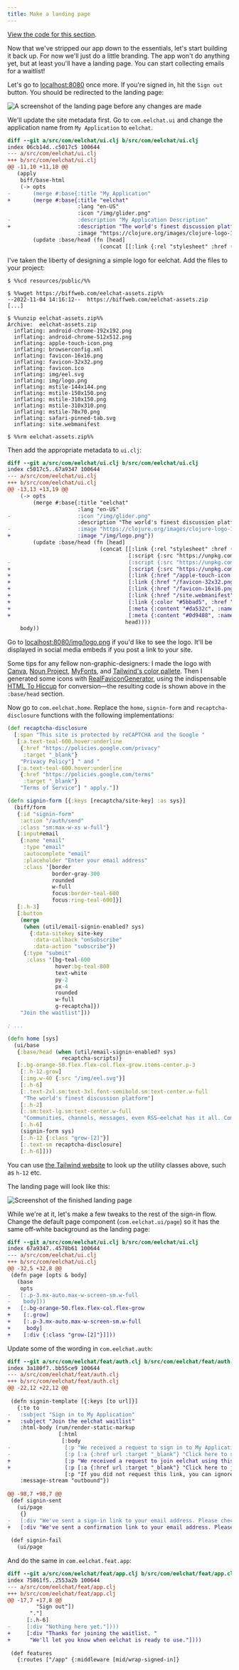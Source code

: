 ```yaml
---
title: Make a landing page
---
```


[View the code for this section](https://github.com/jacobobryant/eelchat/commit/e4bb7b9f12a9b1057d02e462dee12dd8061d038d).

Now that we've stripped our app down to the essentials, let's start building it
back up. For now we'll just do a little branding. The app won't do anything
yet, but at least you'll have a landing page. You can start collecting emails
for a waitlist!

Let's go to [localhost:8080](http://localhost:8080) once more. If you're signed
in, hit the `Sign out` button. You should be redirected to the landing page:

![A screenshot of the landing page before any changes are made](/img/tutorial/landing-page-1.png)

We'll update the site metadata first. Go to `com.eelchat.ui` and change the
application name from `My Application` to `eelchat`.

```diff
diff --git a/src/com/eelchat/ui.clj b/src/com/eelchat/ui.clj
index 06cb14d..c5017c5 100644
--- a/src/com/eelchat/ui.clj
+++ b/src/com/eelchat/ui.clj
@@ -11,10 +11,10 @@
   (apply
    biff/base-html
    (-> opts
-       (merge #:base{:title "My Application"
+       (merge #:base{:title "eelchat"
                      :lang "en-US"
                      :icon "/img/glider.png"
-                     :description "My Application Description"
+                     :description "The world's finest discussion platform."
                      :image "https://clojure.org/images/clojure-logo-120b.png"})
        (update :base/head (fn [head]
                             (concat [[:link {:rel "stylesheet" :href (css-path)}]
```

I've taken the liberty of designing a simple logo for eelchat. Add the files to your project:

```plaintext
$ %%cd resources/public/%%

$ %%wget https://biffweb.com/eelchat-assets.zip%%
--2022-11-04 14:16:12--  https://biffweb.com/eelchat-assets.zip
[...]

$ %%unzip eelchat-assets.zip%%
Archive:  eelchat-assets.zip
  inflating: android-chrome-192x192.png
  inflating: android-chrome-512x512.png
  inflating: apple-touch-icon.png
  inflating: browserconfig.xml
  inflating: favicon-16x16.png
  inflating: favicon-32x32.png
  inflating: favicon.ico
  inflating: img/eel.svg
  inflating: img/logo.png
  inflating: mstile-144x144.png
  inflating: mstile-150x150.png
  inflating: mstile-310x150.png
  inflating: mstile-310x310.png
  inflating: mstile-70x70.png
  inflating: safari-pinned-tab.svg
  inflating: site.webmanifest

$ %%rm eelchat-assets.zip%%
```

Then add the appropriate metadata to `ui.clj`:

```diff
diff --git a/src/com/eelchat/ui.clj b/src/com/eelchat/ui.clj
index c5017c5..67a9347 100644
--- a/src/com/eelchat/ui.clj
+++ b/src/com/eelchat/ui.clj
@@ -13,13 +13,19 @@
    (-> opts
        (merge #:base{:title "eelchat"
                      :lang "en-US"
-                     :icon "/img/glider.png"
                      :description "The world's finest discussion platform."
-                     :image "https://clojure.org/images/clojure-logo-120b.png"})
+                     :image "/img/logo.png"})
        (update :base/head (fn [head]
                             (concat [[:link {:rel "stylesheet" :href (css-path)}]
                                      [:script {:src "https://unpkg.com/htmx.org@1.6.1"}]
-                                     [:script {:src "https://unpkg.com/hyperscript.org@0.9.3"}]]
+                                     [:script {:src "https://unpkg.com/hyperscript.org@0.9.3"}]
+                                     [:link {:href "/apple-touch-icon.png", :sizes "180x180", :rel "apple-touch-icon"}]
+                                     [:link {:href "/favicon-32x32.png", :sizes "32x32", :type "image/png", :rel "icon"}]
+                                     [:link {:href "/favicon-16x16.png", :sizes "16x16", :type "image/png", :rel "icon"}]
+                                     [:link {:href "/site.webmanifest", :rel "manifest"}]
+                                     [:link {:color "#5bbad5", :href "/safari-pinned-tab.svg", :rel "mask-icon"}]
+                                     [:meta {:content "#da532c", :name "msapplication-TileColor"}]
+                                     [:meta {:content "#0d9488", :name "theme-color"}]]
                                     head))))
    body))
```

Go to [localhost:8080/img/logo.png](http://localhost:8080/img/logo.png) if
you'd like to see the logo. It'll be displayed in social media embeds if you
post a link to your site.

Some tips for any fellow non-graphic-designers: I made the logo with
[Canva](https://www.canva.com/), [Noun Project](https://thenounproject.com/),
[MyFonts](https://www.myfonts.com/), and
[Tailwind's color pallete](https://tailwindcss.com/docs/customizing-colors). Then I generated some icons
with [RealFaviconGenerator](https://realfavicongenerator.net), using the
indispensable [HTML To Hiccup](https://htmltohiccup.herokuapp.com/) for conversion—the resulting code
is shown above in the `:base/head` section.

Now go to `com.eelchat.home`. Replace the `home`, `signin-form` and `recaptcha-disclosure` functions with
the following implementations:

```clojure
(def recaptcha-disclosure
  [:span "This site is protected by reCAPTCHA and the Google "
   [:a.text-teal-600.hover:underline
    {:href "https://policies.google.com/privacy"
     :target "_blank"}
    "Privacy Policy"] " and "
   [:a.text-teal-600.hover:underline
    {:href "https://policies.google.com/terms"
     :target "_blank"}
    "Terms of Service"] " apply."])

(defn signin-form [{:keys [recaptcha/site-key] :as sys}]
  (biff/form
   {:id "signin-form"
    :action "/auth/send"
    :class "sm:max-w-xs w-full"}
   [:input#email
    {:name "email"
     :type "email"
     :autocomplete "email"
     :placeholder "Enter your email address"
     :class '[border
              border-gray-300
              rounded
              w-full
              focus:border-teal-600
              focus:ring-teal-600]}]
   [:.h-3]
   [:button
    (merge
     (when (util/email-signin-enabled? sys)
       {:data-sitekey site-key
        :data-callback "onSubscribe"
        :data-action "subscribe"})
     {:type "submit"
      :class '[bg-teal-600
               hover:bg-teal-800
               text-white
               py-2
               px-4
               rounded
               w-full
               g-recaptcha]})
    "Join the waitlist"]))

; ...

(defn home [sys]
  (ui/base
   {:base/head (when (util/email-signin-enabled? sys)
                 recaptcha-scripts)}
   [:.bg-orange-50.flex.flex-col.flex-grow.items-center.p-3
    [:.h-12.grow]
    [:img.w-40 {:src "/img/eel.svg"}]
    [:.h-6]
    [:.text-2xl.sm:text-3xl.font-semibold.sm:text-center.w-full
     "The world's finest discussion platform"]
    [:.h-2]
    [:.sm:text-lg.sm:text-center.w-full
     "Communities, channels, messages, even RSS—eelchat has it all. Coming soon."]
    [:.h-6]
    (signin-form sys)
    [:.h-12 {:class "grow-[2]"}]
    [:.text-sm recaptcha-disclosure]
    [:.h-6]]))
```

You can use [the Tailwind website](https://tailwindcss.com/) to look up
the utility classes above, such as `h-12` etc.

The landing page will look like this:

![Screenshot of the finished landing page](/img/tutorial/landing-page-2.png)

While we're at it, let's make a few tweaks to the rest of the sign-in flow. Change the default
page component (`com.eelchat.ui/page`) so it has the same off-white background as the landing page:

```diff
diff --git a/src/com/eelchat/ui.clj b/src/com/eelchat/ui.clj
index 67a9347..4578b61 100644
--- a/src/com/eelchat/ui.clj
+++ b/src/com/eelchat/ui.clj
@@ -32,5 +32,8 @@
 (defn page [opts & body]
   (base
    opts
-   [:.p-3.mx-auto.max-w-screen-sm.w-full
-    body]))
+   [:.bg-orange-50.flex.flex-col.flex-grow
+    [:.grow]
+    [:.p-3.mx-auto.max-w-screen-sm.w-full
+     body]
+    [:div {:class "grow-[2]"}]]))
```

Update some of the wording in `com.eelchat.auth`:

```diff
diff --git a/src/com/eelchat/feat/auth.clj b/src/com/eelchat/feat/auth.clj
index 3a180f7..bb55ce9 100644
--- a/src/com/eelchat/feat/auth.clj
+++ b/src/com/eelchat/feat/auth.clj
@@ -22,12 +22,12 @@
 
 (defn signin-template [{:keys [to url]}]
   {:to to
-   :subject "Sign in to My Application"
+   :subject "Join the eelchat waitlist"
    :html-body (rum/render-static-markup
                [:html
                 [:body
-                 [:p "We received a request to sign in to My Application using this email address."]
-                 [:p [:a {:href url :target "_blank"} "Click here to sign in."]]
+                 [:p "We received a request to join eelchat using this email address."]
+                 [:p [:a {:href url :target "_blank"} "Click here to join the waitlist."]]
                  [:p "If you did not request this link, you can ignore this email."]]])
    :message-stream "outbound"})
 
@@ -98,7 +98,7 @@
 (def signin-sent
   (ui/page
    {}
-   [:div "We've sent a sign-in link to your email address. Please check your inbox."]))
+   [:div "We've sent a confirmation link to your email address. Please check your inbox."]))
 
 (def signin-fail
   (ui/page
```

And do the same in `com.eelchat.feat.app`:

```diff
diff --git a/src/com/eelchat/feat/app.clj b/src/com/eelchat/feat/app.clj
index 75861f5..2553a2b 100644
--- a/src/com/eelchat/feat/app.clj
+++ b/src/com/eelchat/feat/app.clj
@@ -17,7 +17,8 @@
         "Sign out"])
       "."]
      [:.h-6]
-     [:div "Nothing here yet."])))
+     [:div "Thanks for joining the waitlist. "
+      "We'll let you know when eelchat is ready to use."])))
 
 (def features
   {:routes ["/app" {:middleware [mid/wrap-signed-in]}
```
